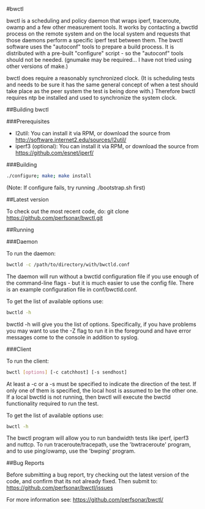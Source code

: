 #bwctl

bwctl is a scheduling and policy daemon that wraps iperf, traceroute, owamp and
a few other measurement tools. It works by contacting a bwctld process on the
remote system and on the local system and requests that those daemons perform a
specific iperf test between them.  The bwctl software uses the "autoconf" tools
to prepare a build process. It is distributed with a pre-built "configure"
script - so the "autoconf" tools should not be needed. (gnumake may be
required... I have not tried using other versions of make.)

bwctl does require a reasonably synchronized clock. (It is
scheduling tests and needs to be sure it has the same general concept of
when a test should take place as the peer system the test is being done with.)
Therefore bwctl requires ntp be installed and used to synchronize the system
clock.

##Building bwctl

###Prerequisites
* I2util: You can install it via RPM, or download the source from http://software.internet2.edu/sources/I2util/
* iperf3 (optional): You can install it via RPM, or download the source from https://github.com/esnet/iperf/

###Building

```bash
./configure; make; make install
```

(Note: If configure fails, try running ./bootstrap.sh first)

##Latest version

To check out the most recent code, do:  git clone https://github.com/perfsonar/bwctl.git

##Running

###Daemon

To run the daemon:

```bash
bwctld -c /path/to/directory/with/bwctld.conf
```

The daemon will run without a bwctld configuration file if you use enough
of the command-line flags - but it is much easier to use the config file.
There is an example configuration file in conf/bwctld.conf.

To get the list of available options use:

```bash
bwctld -h
```

bwctld -h will give you the list of options. Specifically, if you have problems you may want to use the -Z flag to run it in the foreground and have error messages come to the console in addition to syslog.

###Client

To run the client:

```bash
bwctl [options] [-c catchhost] [-s sendhost]
```

At least a -c or a -s must be specified to indicate the direction of the
test. If only one of them is specified, the local host is assumed to be
the other one. If a local bwctld is not running, then bwctl will
execute the bwctld functionality required to run the test.

To get the list of available options use:

```bash
bwctl -h
```

The bwctl program will allow you to run bandwidth tests like iperf, iperf3 and
nuttcp. To run traceroute/tracepath, use the 'bwtraceroute' program, and to use
ping/owamp, use the 'bwping' program.

##Bug Reports

Before submitting a bug report, try checking out the latest version of
the code, and confirm that its not already fixed. Then submit to:
https://github.com/perfsonar/bwctl/issues

For more information see: https://github.com/perfsonar/bwctl/

